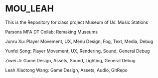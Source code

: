 # MOU_LEAH
This is the Repository for class project Museum of Us: Music Stations 


Parsons MFA DT Collab: Remaking Museums 


Junru Xu: Player Movement, UX, Menu Design, Fog, Text, Media, Debug


Yunfei Song: Player Movement, UX, Rendering, Sound, General Debug


Ziwei Ji: Game Design, Assets, Sound, Lighting, General Debug


Leah Xiaotong Wang: Game Design, Assets, Audio, GitRepo
